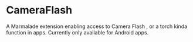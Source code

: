 CameraFlash
===========

A Marmalade extension enabling access to Camera Flash , or a torch kinda function in apps. Currently only available for Android apps.